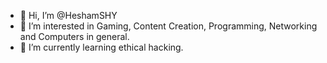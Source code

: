 - 👋 Hi, I’m @HeshamSHY
- 👀 I’m interested in Gaming, Content Creation, Programming, Networking and Computers in general.
- 🌱 I’m currently learning ethical hacking.

<!---
HeshamSHY/HeshamSHY is a ✨ special ✨ repository because its `README.md` (this file) appears on your GitHub profile.
You can click the Preview link to take a look at your changes.
--->
